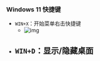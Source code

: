 ### Windows 11 快捷键

- `WIN+X`：开始菜单右击快捷键
  - ![img](https://pic4.zhimg.com/80/v2-efc945f673e617006cd1e1ce2c667eeb_720w.jpg)
- `WIN+D`：显示/隐藏桌面
  - 